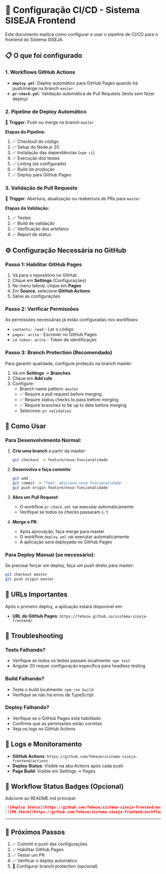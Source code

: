 # 🚀 Configuração CI/CD - Sistema SISEJA Frontend

Este documento explica como configurar e usar o pipeline de CI/CD para o frontend do Sistema SISEJA.

## 📋 O que foi configurado

### 1. Workflows GitHub Actions

- **`deploy.yml`**: Deploy automático para GitHub Pages quando há push/merge na branch `master`
- **`pr-check.yml`**: Validação automática de Pull Requests (testa sem fazer deploy)

### 2. Pipeline de Deploy Automático

🔄 **Trigger**: Push ou merge na branch `master`

**Etapas do Pipeline:**
1. ✅ Checkout do código
2. ✅ Setup do Node.js 20
3. ✅ Instalação das dependências (`npm ci`)
4. ✅ Execução dos testes
5. ✅ Linting (se configurado)
6. ✅ Build de produção
7. ✅ Deploy para GitHub Pages

### 3. Validação de Pull Requests

🔄 **Trigger**: Abertura, atualização ou reabertura de PRs para `master`

**Etapas da Validação:**
1. ✅ Testes
2. ✅ Build de validação
3. ✅ Verificação dos artefatos
4. ✅ Report de status

## ⚙️ Configuração Necessária no GitHub

### Passo 1: Habilitar GitHub Pages

1. Vá para o repositório no GitHub
2. Clique em **Settings** (Configurações)
3. No menu lateral, clique em **Pages**
4. Em **Source**, selecione **GitHub Actions**
5. Salve as configurações

### Passo 2: Verificar Permissões

As permissões necessárias já estão configuradas nos workflows:
- `contents: read` - Ler o código
- `pages: write` - Escrever no GitHub Pages
- `id-token: write` - Token de identificação

### Passo 3: Branch Protection (Recomendado)

Para garantir qualidade, configure proteção na branch master:

1. Vá em **Settings** → **Branches**
2. Clique em **Add rule**
3. Configure:
   - Branch name pattern: `master`
   - ✅ Require a pull request before merging
   - ✅ Require status checks to pass before merging
   - ✅ Require branches to be up to date before merging
   - Selecione: `pr-validation`

## 🔧 Como Usar

### Para Desenvolvimento Normal:

1. **Crie uma branch** a partir da master:
   ```bash
   git checkout -b feature/nova-funcionalidade
   ```

2. **Desenvolva e faça commits**:
   ```bash
   git add .
   git commit -m "feat: adiciona nova funcionalidade"
   git push origin feature/nova-funcionalidade
   ```

3. **Abra um Pull Request**:
   - O workflow `pr-check.yml` vai executar automaticamente
   - Verifique se todos os checks passaram (✅)

4. **Merge o PR**:
   - Após aprovação, faça merge para master
   - O workflow `deploy.yml` vai executar automaticamente
   - A aplicação será deployada no GitHub Pages

### Para Deploy Manual (se necessário):

Se precisar forçar um deploy, faça um push direto para master:
```bash
git checkout master
git push origin master
```

## 📍 URLs Importantes

Após o primeiro deploy, a aplicação estará disponível em:
- **URL do GitHub Pages**: `https://feheze.github.io/sistema-siseja-frontend/`

## 🐛 Troubleshooting

### Tests Falhando?
- Verifique se todos os testes passam localmente: `npm test`
- Angular 20 requer configuração específica para headless testing

### Build Falhando?
- Teste o build localmente: `npm run build`
- Verifique se não há erros de TypeScript

### Deploy Falhando?
- Verifique se o GitHub Pages está habilitado
- Confirme que as permissões estão corretas
- Veja os logs no GitHub Actions

## 📝 Logs e Monitoramento

- **GitHub Actions**: `https://github.com/feheze/sistema-siseja-frontend/actions`
- **Deploy Status**: Visible na aba Actions após cada push
- **Page Build**: Visible em Settings → Pages

## 🔄 Workflow Status Badges (Opcional)

Adicione ao README.md principal:

```markdown
[![Deploy Status](https://github.com/feheze/sistema-siseja-frontend/workflows/Deploy%20Angular%20to%20GitHub%20Pages/badge.svg)](https://github.com/feheze/sistema-siseja-frontend/actions)
[![PR Check](https://github.com/feheze/sistema-siseja-frontend/workflows/Pull%20Request%20Check/badge.svg)](https://github.com/feheze/sistema-siseja-frontend/actions)
```

---

## 🚀 Próximos Passos

1. ✅ Commit e push das configurações
2. ✅ Habilitar GitHub Pages
3. ✅ Testar um PR
4. ✅ Verificar o deploy automático
5. 🔄 Configurar branch protection (opcional)